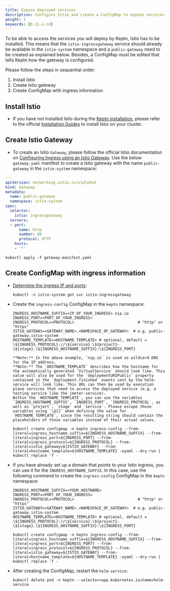 ```yaml
---
title: Expose deployed services
description: Configure Istio and create a ConfigMap to expose services deployed by Keptn. 
weight: 1
keywords: [0.11.x-cd]
---
```


To be able to access the services you will deploy by Keptn, Istio has to be installed. This means that the `istio-ingressgateway` service should already be available in the `istio-system` namespace and a `public-gateway` need to be created as explained below. Besides, a ConfigMap must be edited that tells Keptn how the gateway is configured. 

Please follow the steps in sequential order:

1. Install Istio
1. Create Istio gateway
1. Create ConfigMap with ingress information 

## Install Istio 

* If you have not installed Istio during the [Keptn installation](../../operate/install/#3-install-ingress-controller-and-apply-an-ingress-object), please refer to the official [Installation Guides](https://istio.io/latest/docs/setup/install/) to install Istio on your cluster.

## Create Istio Gateway

* To create an Istio `Gateway`, please follow the official Istio documentation on [Configuring Ingress using an Istio Gateway](https://istio.io/latest/docs/tasks/traffic-management/ingress/ingress-control/#configuring-ingress-using-an-istio-gateway). Use the below `gateway.yaml` manifest to create a Istio gateway with the name `public-gateway` in the `istio-system` namespace:

```yaml
---
apiVersion: networking.istio.io/v1alpha3
kind: Gateway
metadata:
  name: public-gateway
  namespace: istio-system
spec:
  selector:
    istio: ingressgateway
  servers:
  - port:
      name: http
      number: 80
      protocol: HTTP
    hosts:
    - '*'
```

```console
kubectl apply -f gateway-manifest.yaml
```

## Create ConfigMap with ingress information

* [Determine the ingress IP and ports](https://istio.io/latest/docs/tasks/traffic-management/ingress/ingress-control/#determining-the-ingress-ip-and-ports):

    ```console
    kubectl -n istio-system get svc istio-ingressgateway
    ```

* Create the `ingress-config` ConfigMap in the `keptn` namespace:

    ```
    INGRESS_HOSTNAME_SUFFIX=<IP_OF_YOUR_INGRESS>.nip.io
    INGRESS_PORT=<PORT_OF_YOUR_INGRESS> 
    INGRESS_PROTOCOL=<PROTOCOL>                            # "http" or "https"
    ISTIO_GATEWAY=<GATEWAY_NAME>.<NAMESPACE_OF_GATEWAY>  # e.g. public-gateway.istio-system
    HOSTNAME_TEMPLATE=<HOSTNAME_TEMPLATE> # optional, default = \${INGRESS_PROTOCOL}://\${service}.\${project}-\${stage}.\${INGRESS_HOSTNAME_SUFFIX}:\${INGRESS_PORT}
    ```

      **Note:** In the above example, `nip.io` is used as wildcard DNS for the IP address.
      **Note:** The `HOSTNAME_TEMPLATE` describes how the hostname for the automatically generated `VirtualService` should look like. This value will also be used for the `deploymentURIPublic` property contained in the `deployment.finished` events sent by the helm-service will look like. This URL can then be used by execution plane services that need to access the deployed service (e.g. a testing service like the jmeter-service).
      Within the `HOSTNAME_TEMPLATE`, you can use the variables `INGRESS_HOSTNAME_SUFFIX`, `INGRESS_PORT`, `INGRESS_PROTOCOL`, as well as `project`, `stage` and `service`. Please escape those variables using `\${}` when defining the value for `HOSTNAME_TEMPLATE`, since the resulting string should contain the placeholders of those variables instead of their actual values.

    ```console
    kubectl create configmap -n keptn ingress-config --from-literal=ingress_hostname_suffix=${INGRESS_HOSTNAME_SUFFIX} --from-literal=ingress_port=${INGRESS_PORT} --from-literal=ingress_protocol=${INGRESS_PROTOCOL} --from-literal=istio_gateway=${ISTIO_GATEWAY} --from-literal=hostname_template=${HOSTNAME_TEMPLATE} -oyaml --dry-run | kubectl replace -f -
    ```

* If you have already set up a domain that points to your Istio ingress, you can use it for the `INGRESS_HOSTNAME_SUFFIX`. In this case, use the following command to create the `ingress-config` ConfigMap in the `keptn` namespace:

    ```
    INGRESS_HOSTNAME_SUFFIX=<YOUR_HOSTNAME>
    INGRESS_PORT=<PORT_OF_YOUR_INGRESS> 
    INGRESS_PROTOCOL=<PROTOCOL>                            # "http" or "https"
    ISTIO_GATEWAY=<GATEWAY_NAME>.<NAMESPACE_OF_GATEWAY>  # e.g. public-gateway.istio-system
    HOSTNAME_TEMPLATE=<HOSTNAME_TEMPLATE> # optional, default = \${INGRESS_PROTOCOL}://\${service}.\${project}-\${stage}.\${INGRESS_HOSTNAME_SUFFIX}:\${INGRESS_PORT}
    ```
    
    ```console
    kubectl create configmap -n keptn ingress-config --from-literal=ingress_hostname_suffix=${INGRESS_HOSTNAME_SUFFIX} --from-literal=ingress_port=${INGRESS_PORT} --from-literal=ingress_protocol=${INGRESS_PROTOCOL} --from-literal=istio_gateway=${ISTIO_GATEWAY} --from-literal=hostname_template=${HOSTNAME_TEMPLATE} -oyaml --dry-run | kubectl replace -f -
    ```

* After creating the ConfigMap, restart the `helm-service`:

    ```
    kubectl delete pod -n keptn --selector=app.kubernetes.io/name=helm-service
    ```
